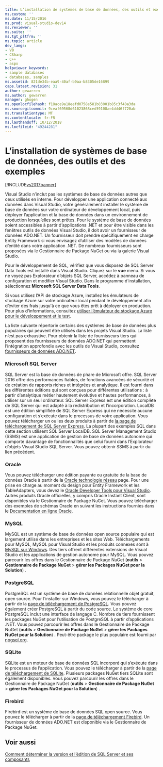 ```yaml
---
title: L’installation de systèmes de base de données, des outils et exemples | Microsoft Docs
ms.custom: ''
ms.date: 11/15/2016
ms.prod: visual-studio-dev14
ms.reviewer: ''
ms.suite: ''
ms.tgt_pltfrm: ''
ms.topic: article
dev_langs:
- VB
- CSharp
- C++
- aspx
helpviewer_keywords:
- sample databases
- databases, samples
ms.assetid: 821de34b-eaa9-40af-b9aa-b8305de16899
caps.latest.revision: 31
author: gewarren
ms.author: gewarren
manager: ghogen
ms.openlocfilehash: f18ace9a18eefd0758e581b83001b85c3f48a3da
ms.sourcegitcommit: 9ceaf69568d61023868ced59108ae4dd46f720ab
ms.translationtype: MT
ms.contentlocale: fr-FR
ms.lasthandoff: 10/12/2018
ms.locfileid: "49244281"
---
```

# <a name="installing-database-systems-tools-and-samples"></a>L’installation de systèmes de base de données, des outils et des exemples
[!INCLUDE[vs2017banner](../includes/vs2017banner.md)]

  
Visual Studio n’inclut pas les systèmes de base de données autres que ceux utilisés en interne. Pour développer une application connecté aux données dans Visual Studio, votre généralement installer le système de base de données sur votre ordinateur de développement local, puis déployer l’application et la base de données dans un environnement de production lorsqu’elles sont prêtes. Pour le système de base de données soient accessibles à partir d’applications .NET et pour être visible dans les fenêtres outils de données Visual Studio, il doit avoir un fournisseur de données ADO.NET. Un fournisseur doit prendre spécifiquement en charge Entity Framework si vous envisagez d’utiliser des modèles de données d’entité dans votre application .NET.     De nombreux fournisseurs sont proposées via le Gestionnaire de Package NuGet ou via la galerie Visual Studio.  
  
 Pour le développement de SQL, vérifiez que vous disposez de SQL Server Data Tools est installé dans Visual Studio. Cliquez sur le **vue** menu. Si vous ne voyez pas Explorateur d’objets SQL Server, accédez à panneau de configuration et modifier Visual Studio. Dans le programme d’installation, sélectionnez **Microsoft SQL Server Data Tools**.  
  
 Si vous utilisez l’API de stockage Azure, installez les émulateurs de stockage Azure sur votre ordinateur local pendant le développement afin d’éviter des frais jusqu'à ce que vous êtes prêt à déployer en production. Pour plus d’informations, consultez [utiliser l’émulateur de stockage Azure pour le développement et le test](https://azure.microsoft.com/en-us/documentation/articles/storage-use-emulator/).  
  
 La liste suivante répertorie certains des systèmes de base de données plus populaires qui peuvent être utilisés dans les projets Visual Studio. La liste n’est pas exhaustive. Pour obtenir la liste de fournisseurs tiers qui proposent des fournisseurs de données ADO.NET qui permettent l’intégration approfondie avec les outils de Visual Studio, consultez [fournisseurs de données ADO.NET](https://msdn.microsoft.com/library/dd363565.aspx).  
  
### <a name="microsoft-sql-server"></a>Microsoft SQL Server  
 SQL Server est la base de données de phare de Microsoft offre. SQL Server 2016 offre des performances fiables, de fonctions avancées de sécurité et de création de rapports riches et intégrées et analytique. Il est fourni dans les différentes éditions qui sont conçues pour différentes utilisations : à partir d’analytique métier hautement évolutive et hautes performances, à utiliser sur un seul ordinateur. SQL Server Express est une édition complète de SQL Server qui est adapté à la redistribution et l’incorporation.  LocalDB est une édition simplifiée de SQL Server Express qui ne nécessite aucune configuration et s’exécute dans le processus de votre application. Vous pouvez télécharger un ou les deux produits à partir de [la page de téléchargement de SQL Server Express](https://www.microsoft.com/en-us/server-cloud/Products/sql-server-editions/sql-server-express.aspx).    La plupart des exemples SQL dans cette section utilisent SQL Server LocalDB. SQL Server Management Studio (SSMS) est une application de gestion de base de données autonome qui comporte davantage de fonctionnalités que celui fourni dans l’Explorateur d’objets Visual Studio SQL Server. Vous pouvez obtenir SSMS à partir du lien précédent.  
  
### <a name="oracle"></a>Oracle  
 Vous pouvez télécharger une édition payante ou gratuite de la base de données Oracle à partir de la [Oracle technologie réseau](http://www.oracle.com/technetwork/database/enterprise-edition/downloads/index-092322.html) page. Pour une prise en charge au moment du design pour Entity Framework et les TableAdapters, vous devez le [Oracle Developer Tools pour Visual Studio](http://www.oracle.com/technetwork/developer-tools/visual-studio/overview/index.html). Autres produits Oracle officielles, y compris Oracle Instant Client, sont disponibles via le Gestionnaire de Package NuGet.  Vous pouvez télécharger des exemples de schémas Oracle en suivant les instructions fournies dans le [Documentation en ligne Oracle](http://docs.oracle.com/cd/E11882_01/server.112/e10831/toc.htm).  
  
### <a name="mysql"></a>MySQL  
 MySQL est un système de base de données open source populaire qui est largement utilisé dans les entreprises et les sites Web. Téléchargements pour MySQL, MySQL pour Visual Studio et les produits connexes sont à [MySQL sur Windows](http://www.mysql.com/why-mysql/windows/).  Des tiers offrent différentes extensions de Visual Studio et les applications de gestion autonome pour MySQL. Vous pouvez parcourir les offres dans le Gestionnaire de Package NuGet (**outils** > **Gestionnaire de Package NuGet** > **gérer les Packages NuGet pour la Solution**) .  
  
### <a name="postgresql"></a>PostgreSQL  
 PostgreSQL est un système de base de données relationnelle objet gratuit, open source. Pour l’installer sur Windows, vous pouvez le télécharger à partir de la [page de téléchargement de PostgreSQL](http://www.postgresql.org/download/windows/).  Vous pouvez également créer PostgreSQL à partir du code source.  Le système de core PostgreSQL inclut une interface de langage C. Nombre de tiers fournissent les packages NuGet pour l’utilisation de PostgreSQL à partir d’applications .NET.  Vous pouvez parcourir les offres dans le Gestionnaire de Package NuGet (**outils** > **Gestionnaire de Package NuGet** > **gérer les Packages NuGet pour la Solution**) . Peut-être package le plus populaire est fourni par [npgsql.org](http://www.npgsql.org).  
  
### <a name="sqlite"></a>SQLite  
 SQLite est un moteur de base de données SQL incorporé qui s’exécute dans le processus de l’application. Vous pouvez le télécharger à partir de la [page de téléchargement de SQLite](http://www.sqlite.org/download.html). Plusieurs packages NuGet tiers SQLite sont également disponibles. Vous pouvez parcourir les offres dans le Gestionnaire de Package NuGet (**outils** > **Gestionnaire de Package NuGet** > **gérer les Packages NuGet pour la Solution**) .  
  
### <a name="firebird"></a>Firebird  
 Firebird est un système de base de données SQL open source. Vous pouvez le télécharger à partir de la [page de téléchargement Firebird](http://firebirdsql.org/en/downloads/). Un fournisseur de données ADO.NET est disponible via le Gestionnaire de Package NuGet.  
  
## <a name="see-also"></a>Voir aussi  
 [Comment déterminer la version et l’édition de SQL Server et ses composants](http://support.microsoft.com/kb/321185)

